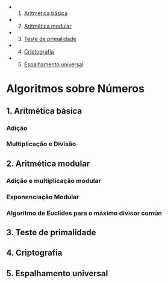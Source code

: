 <!-- vscode-markdown-toc -->
* 1. [Aritmética básica](#Aritmticabsica)
* 2. [Aritmética modular](#Aritmticamodular)
* 3. [Teste de primalidade](#Testedeprimalidade)
* 4. [Criptografia](#Criptografia)
* 5. [Espalhamento universal](#Espalhamentouniversal)

<!-- vscode-markdown-toc-config
	numbering=true
	autoSave=true
	/vscode-markdown-toc-config -->
<!-- /vscode-markdown-toc -->

# Algoritmos sobre Números

##  1. <a name='Aritmticabsica'></a>Aritmética básica

### Adição

### Multiplicação e Divisão

##  2. <a name='Aritmticamodular'></a>Aritmética modular

### Adição e multiplicação modular

### Exponenciação Modular

### Algoritmo de Euclides para o máximo divisor común
##  3. <a name='Testedeprimalidade'></a>Teste de primalidade

##  4. <a name='Criptografia'></a>Criptografia

##  5. <a name='Espalhamentouniversal'></a>Espalhamento universal